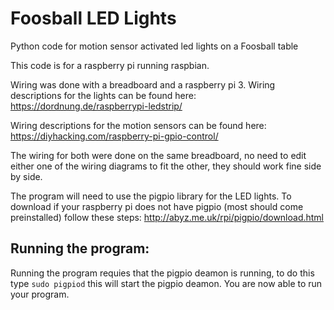 # Foosball LED Lights
Python code for motion sensor activated led lights on a Foosball table

This code is for a raspberry pi running raspbian.

Wiring was done with a breadboard and a raspberry pi 3.
Wiring descriptions for the lights can be found here:
https://dordnung.de/raspberrypi-ledstrip/

Wiring descriptions for the motion sensors can be found here:
https://diyhacking.com/raspberry-pi-gpio-control/

The wiring for both were done on the same breadboard, no need to edit either one of the wiring diagrams to fit the other, they should work fine side by side.


 The program will need to use the pigpio library for the LED lights.
 To download if your raspberry pi does not have pigpio (most should come preinstalled) follow these steps:
 http://abyz.me.uk/rpi/pigpio/download.html
  
 ## Running the program:
 Running the program requies that the pigpio deamon is running, to do this type `sudo pigpiod` this will start the pigpio deamon. You are now able to run your program.
